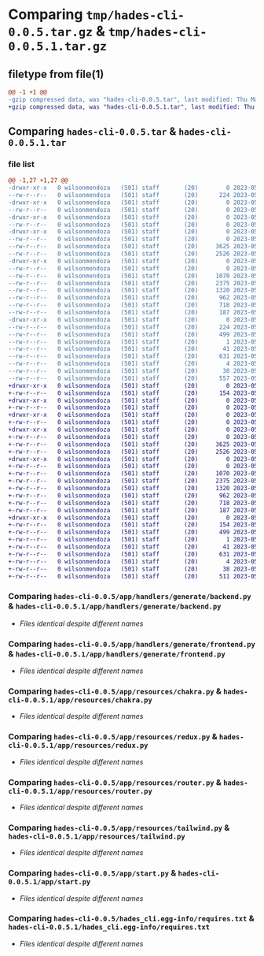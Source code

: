 # Comparing `tmp/hades-cli-0.0.5.tar.gz` & `tmp/hades-cli-0.0.5.1.tar.gz`

## filetype from file(1)

```diff
@@ -1 +1 @@
-gzip compressed data, was "hades-cli-0.0.5.tar", last modified: Thu May 25 23:02:57 2023, max compression
+gzip compressed data, was "hades-cli-0.0.5.1.tar", last modified: Thu May 25 23:10:11 2023, max compression
```

## Comparing `hades-cli-0.0.5.tar` & `hades-cli-0.0.5.1.tar`

### file list

```diff
@@ -1,27 +1,27 @@
-drwxr-xr-x   0 wilsonmendoza   (501) staff       (20)        0 2023-05-25 23:02:57.935629 hades-cli-0.0.5/
--rw-r--r--   0 wilsonmendoza   (501) staff       (20)      224 2023-05-25 23:02:57.935462 hades-cli-0.0.5/PKG-INFO
-drwxr-xr-x   0 wilsonmendoza   (501) staff       (20)        0 2023-05-25 23:02:57.931125 hades-cli-0.0.5/app/
--rw-r--r--   0 wilsonmendoza   (501) staff       (20)        0 2023-05-25 16:39:04.000000 hades-cli-0.0.5/app/__init__.py
-drwxr-xr-x   0 wilsonmendoza   (501) staff       (20)        0 2023-05-25 23:02:57.931631 hades-cli-0.0.5/app/handlers/
--rw-r--r--   0 wilsonmendoza   (501) staff       (20)        0 2023-05-25 17:01:12.000000 hades-cli-0.0.5/app/handlers/__init__.py
-drwxr-xr-x   0 wilsonmendoza   (501) staff       (20)        0 2023-05-25 23:02:57.932345 hades-cli-0.0.5/app/handlers/generate/
--rw-r--r--   0 wilsonmendoza   (501) staff       (20)        0 2023-05-25 16:39:27.000000 hades-cli-0.0.5/app/handlers/generate/__init__.py
--rw-r--r--   0 wilsonmendoza   (501) staff       (20)     3625 2023-05-25 22:23:14.000000 hades-cli-0.0.5/app/handlers/generate/backend.py
--rw-r--r--   0 wilsonmendoza   (501) staff       (20)     2526 2023-05-25 23:01:21.000000 hades-cli-0.0.5/app/handlers/generate/frontend.py
-drwxr-xr-x   0 wilsonmendoza   (501) staff       (20)        0 2023-05-25 23:02:57.933892 hades-cli-0.0.5/app/resources/
--rw-r--r--   0 wilsonmendoza   (501) staff       (20)        0 2023-05-25 22:12:35.000000 hades-cli-0.0.5/app/resources/__init__.py
--rw-r--r--   0 wilsonmendoza   (501) staff       (20)     1070 2023-05-25 22:04:01.000000 hades-cli-0.0.5/app/resources/chakra.py
--rw-r--r--   0 wilsonmendoza   (501) staff       (20)     2375 2023-05-25 22:01:56.000000 hades-cli-0.0.5/app/resources/redux.py
--rw-r--r--   0 wilsonmendoza   (501) staff       (20)     1320 2023-05-25 22:19:18.000000 hades-cli-0.0.5/app/resources/router.py
--rw-r--r--   0 wilsonmendoza   (501) staff       (20)      962 2023-05-25 21:49:31.000000 hades-cli-0.0.5/app/resources/tailwind.py
--rw-r--r--   0 wilsonmendoza   (501) staff       (20)      718 2023-05-25 23:02:45.000000 hades-cli-0.0.5/app/start.py
--rw-r--r--   0 wilsonmendoza   (501) staff       (20)      187 2023-05-25 16:09:20.000000 hades-cli-0.0.5/app/utils.py
-drwxr-xr-x   0 wilsonmendoza   (501) staff       (20)        0 2023-05-25 23:02:57.935202 hades-cli-0.0.5/hades_cli.egg-info/
--rw-r--r--   0 wilsonmendoza   (501) staff       (20)      224 2023-05-25 23:02:57.000000 hades-cli-0.0.5/hades_cli.egg-info/PKG-INFO
--rw-r--r--   0 wilsonmendoza   (501) staff       (20)      499 2023-05-25 23:02:57.000000 hades-cli-0.0.5/hades_cli.egg-info/SOURCES.txt
--rw-r--r--   0 wilsonmendoza   (501) staff       (20)        1 2023-05-25 23:02:57.000000 hades-cli-0.0.5/hades_cli.egg-info/dependency_links.txt
--rw-r--r--   0 wilsonmendoza   (501) staff       (20)       41 2023-05-25 23:02:57.000000 hades-cli-0.0.5/hades_cli.egg-info/entry_points.txt
--rw-r--r--   0 wilsonmendoza   (501) staff       (20)      631 2023-05-25 23:02:57.000000 hades-cli-0.0.5/hades_cli.egg-info/requires.txt
--rw-r--r--   0 wilsonmendoza   (501) staff       (20)        4 2023-05-25 23:02:57.000000 hades-cli-0.0.5/hades_cli.egg-info/top_level.txt
--rw-r--r--   0 wilsonmendoza   (501) staff       (20)       38 2023-05-25 23:02:57.935690 hades-cli-0.0.5/setup.cfg
--rw-r--r--   0 wilsonmendoza   (501) staff       (20)      557 2023-05-25 23:02:50.000000 hades-cli-0.0.5/setup.py
+drwxr-xr-x   0 wilsonmendoza   (501) staff       (20)        0 2023-05-25 23:10:11.744014 hades-cli-0.0.5.1/
+-rw-r--r--   0 wilsonmendoza   (501) staff       (20)      154 2023-05-25 23:10:11.743845 hades-cli-0.0.5.1/PKG-INFO
+drwxr-xr-x   0 wilsonmendoza   (501) staff       (20)        0 2023-05-25 23:10:11.739279 hades-cli-0.0.5.1/app/
+-rw-r--r--   0 wilsonmendoza   (501) staff       (20)        0 2023-05-25 16:39:04.000000 hades-cli-0.0.5.1/app/__init__.py
+drwxr-xr-x   0 wilsonmendoza   (501) staff       (20)        0 2023-05-25 23:10:11.739696 hades-cli-0.0.5.1/app/handlers/
+-rw-r--r--   0 wilsonmendoza   (501) staff       (20)        0 2023-05-25 17:01:12.000000 hades-cli-0.0.5.1/app/handlers/__init__.py
+drwxr-xr-x   0 wilsonmendoza   (501) staff       (20)        0 2023-05-25 23:10:11.740320 hades-cli-0.0.5.1/app/handlers/generate/
+-rw-r--r--   0 wilsonmendoza   (501) staff       (20)        0 2023-05-25 16:39:27.000000 hades-cli-0.0.5.1/app/handlers/generate/__init__.py
+-rw-r--r--   0 wilsonmendoza   (501) staff       (20)     3625 2023-05-25 22:23:14.000000 hades-cli-0.0.5.1/app/handlers/generate/backend.py
+-rw-r--r--   0 wilsonmendoza   (501) staff       (20)     2526 2023-05-25 23:01:21.000000 hades-cli-0.0.5.1/app/handlers/generate/frontend.py
+drwxr-xr-x   0 wilsonmendoza   (501) staff       (20)        0 2023-05-25 23:10:11.742214 hades-cli-0.0.5.1/app/resources/
+-rw-r--r--   0 wilsonmendoza   (501) staff       (20)        0 2023-05-25 22:12:35.000000 hades-cli-0.0.5.1/app/resources/__init__.py
+-rw-r--r--   0 wilsonmendoza   (501) staff       (20)     1070 2023-05-25 22:04:01.000000 hades-cli-0.0.5.1/app/resources/chakra.py
+-rw-r--r--   0 wilsonmendoza   (501) staff       (20)     2375 2023-05-25 22:01:56.000000 hades-cli-0.0.5.1/app/resources/redux.py
+-rw-r--r--   0 wilsonmendoza   (501) staff       (20)     1320 2023-05-25 22:19:18.000000 hades-cli-0.0.5.1/app/resources/router.py
+-rw-r--r--   0 wilsonmendoza   (501) staff       (20)      962 2023-05-25 21:49:31.000000 hades-cli-0.0.5.1/app/resources/tailwind.py
+-rw-r--r--   0 wilsonmendoza   (501) staff       (20)      718 2023-05-25 23:02:45.000000 hades-cli-0.0.5.1/app/start.py
+-rw-r--r--   0 wilsonmendoza   (501) staff       (20)      187 2023-05-25 16:09:20.000000 hades-cli-0.0.5.1/app/utils.py
+drwxr-xr-x   0 wilsonmendoza   (501) staff       (20)        0 2023-05-25 23:10:11.743581 hades-cli-0.0.5.1/hades_cli.egg-info/
+-rw-r--r--   0 wilsonmendoza   (501) staff       (20)      154 2023-05-25 23:10:11.000000 hades-cli-0.0.5.1/hades_cli.egg-info/PKG-INFO
+-rw-r--r--   0 wilsonmendoza   (501) staff       (20)      499 2023-05-25 23:10:11.000000 hades-cli-0.0.5.1/hades_cli.egg-info/SOURCES.txt
+-rw-r--r--   0 wilsonmendoza   (501) staff       (20)        1 2023-05-25 23:10:11.000000 hades-cli-0.0.5.1/hades_cli.egg-info/dependency_links.txt
+-rw-r--r--   0 wilsonmendoza   (501) staff       (20)       41 2023-05-25 23:10:11.000000 hades-cli-0.0.5.1/hades_cli.egg-info/entry_points.txt
+-rw-r--r--   0 wilsonmendoza   (501) staff       (20)      631 2023-05-25 23:10:11.000000 hades-cli-0.0.5.1/hades_cli.egg-info/requires.txt
+-rw-r--r--   0 wilsonmendoza   (501) staff       (20)        4 2023-05-25 23:10:11.000000 hades-cli-0.0.5.1/hades_cli.egg-info/top_level.txt
+-rw-r--r--   0 wilsonmendoza   (501) staff       (20)       38 2023-05-25 23:10:11.744069 hades-cli-0.0.5.1/setup.cfg
+-rw-r--r--   0 wilsonmendoza   (501) staff       (20)      511 2023-05-25 23:10:05.000000 hades-cli-0.0.5.1/setup.py
```

### Comparing `hades-cli-0.0.5/app/handlers/generate/backend.py` & `hades-cli-0.0.5.1/app/handlers/generate/backend.py`

 * *Files identical despite different names*

### Comparing `hades-cli-0.0.5/app/handlers/generate/frontend.py` & `hades-cli-0.0.5.1/app/handlers/generate/frontend.py`

 * *Files identical despite different names*

### Comparing `hades-cli-0.0.5/app/resources/chakra.py` & `hades-cli-0.0.5.1/app/resources/chakra.py`

 * *Files identical despite different names*

### Comparing `hades-cli-0.0.5/app/resources/redux.py` & `hades-cli-0.0.5.1/app/resources/redux.py`

 * *Files identical despite different names*

### Comparing `hades-cli-0.0.5/app/resources/router.py` & `hades-cli-0.0.5.1/app/resources/router.py`

 * *Files identical despite different names*

### Comparing `hades-cli-0.0.5/app/resources/tailwind.py` & `hades-cli-0.0.5.1/app/resources/tailwind.py`

 * *Files identical despite different names*

### Comparing `hades-cli-0.0.5/app/start.py` & `hades-cli-0.0.5.1/app/start.py`

 * *Files identical despite different names*

### Comparing `hades-cli-0.0.5/hades_cli.egg-info/requires.txt` & `hades-cli-0.0.5.1/hades_cli.egg-info/requires.txt`

 * *Files identical despite different names*

